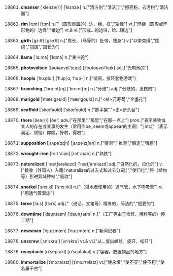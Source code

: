 18861. **cleanser**
[ˈklenzə(r)]  [ˈklɛnzɚ]
n.["清洁剂","清洁工","擦亮粉，去污粉","清洁器"]  

18862. **rim**
[rɪm]  [rɪm]
n.["（圆形器皿的）边，缘，框","轮缘"]  vt.["环绕（圆形或环形物的）边缘","镶边"]  vt.& vi.["形成…的边沿，给…镶边"]  

18863. **girth**
[gɜ:θ]  [gɜ:rθ]
n.["周长，（马等的）肚带，腰身"]  v.["以带束缚","围绕","包围","围长为"]  

18864. **llama**
[ˈlɑ:mə]  [ˈlɑmə]
n.["美洲驼"]  

18865. **photovoltaic**
[fəʊtəʊvɒl'teɪɪk]  [ˌfoʊtoʊvɒl'teɪk]
adj.["光电池的"]  

18866. **hoopla**
[ˈhu:plɑ:]  [ˈhupˌlɑ, ˈhʊp-]
n.["喧闹，投环套物游戏"]  

18867. **branching**
['brɑ:ntʃɪŋ]  ['brɑ:ntʃɪŋ]
n.["分歧"]  adj.["分歧的，发枝的"]  

18868. **marigold**
[ˈmærigəʊld]  [ˈmærigoʊld]
n.["<植>万寿菊","金盏花"]  

18869. **scaffold**
[ˈskæfəʊld]  [ˈskæfoʊld]
n.["脚手架","<史>断头台"]  

18870. **there**
[ðeə(r)]  [ðer]
adv.["在那里","那里","在那一点上"]  pron.["表示某物或某人的存在或某事的发生（常用作be, seem或appear的主语）"]  int.["（表示满足、烦恼）你瞧，好啦，得啦"]  

18871. **supposition**
[ˌsʌpəˈzɪʃn]  [ˌsʌpəˈzɪʃən]
n.["猜测"," 推测","假定","猜想"]  

18872. **wrought-iron**
[rɔ:t ˈaiən]  [rɔt ˈaɪən]
n.["熟铁"]  

18873. **naturalized**
['nætʃərəlaɪzd]  ['nætʃərəlaɪzd]
adj.["自然化的，归化的"]  v.["接收（外国人）入籍( naturalize的过去式和过去分词 )","使归化","将（植物等）引进异域种植","吸收"]  

18874. **snorkel**
[ˈsnɔ:kl]  [ˈsnɔ:rkl]
n.["（潜水者使用的）通气管，水下呼吸管"]  vi.["用通气管潜泳"]  

18875. **terse**
[tɜ:s]  [tɜ:rs]
adj.["（说话、文笔等）精练的，简洁的","扼要的"]  

18876. **downtime**
[ˈdaʊntaɪm]  [ˈdaʊnˌtaɪm]
n.["（工厂等由于检修、待料等的）停工期"]  

18877. **newsman**
[ˈnju:zmæn]  [ˈnu:zmæn]
n.["新闻记者"]  

18878. **unscrew**
[ˌʌnˈskru:]  [ʌnˈskru]
vt.& vi.["从…旋出螺丝，旋开，松开"]  

18879. **receptacle**
[rɪˈseptəkl]  [rɪˈsɛptəkəl]
n.["容器，放置物品的地方"]  

18880. **immortalize**
[ɪˈmɔ:təlaɪz]  [ɪˈmɔ:rtəlaɪz]
vt.["使永恒","使不灭","使不朽","使名垂千古"]  

